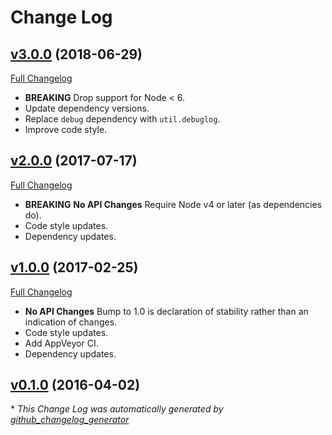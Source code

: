 # Change Log

## [v3.0.0](https://github.com/kevinoid/travis-status/tree/v3.0.0) (2018-06-29)
[Full Changelog](https://github.com/kevinoid/travis-status/compare/v2.0.0...v3.0.0)

- **BREAKING** Drop support for Node < 6.
- Update dependency versions.
- Replace `debug` dependency with `util.debuglog`.
- Improve code style.

## [v2.0.0](https://github.com/kevinoid/travis-status/tree/v2.0.0) (2017-07-17)
[Full Changelog](https://github.com/kevinoid/travis-status/compare/v1.0.0...v2.0.0)

- **BREAKING** **No API Changes**  Require Node v4 or later (as dependencies
  do).
- Code style updates.
- Dependency updates.

## [v1.0.0](https://github.com/kevinoid/travis-status/tree/v1.0.0) (2017-02-25)
[Full Changelog](https://github.com/kevinoid/travis-status/compare/v0.1.0...v1.0.0)

- **No API Changes**  Bump to 1.0 is declaration of stability rather than an
  indication of changes.
- Code style updates.
- Add AppVeyor CI.
- Dependency updates.

## [v0.1.0](https://github.com/kevinoid/travis-status/tree/v0.1.0) (2016-04-02)


\* *This Change Log was automatically generated by [github_changelog_generator](https://github.com/skywinder/Github-Changelog-Generator)*
